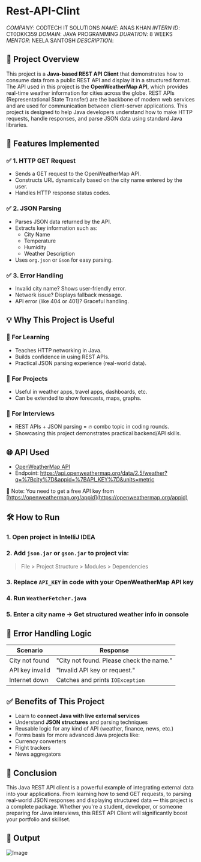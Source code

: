 # Rest-API-Clint
*COMPANY*: CODTECH IT SOLUTIONS
*NAME*: ANAS KHAN
*INTERN ID*: CT0DKK359
*DOMAIN*: JAVA PROGRAMMING
*DURATION*: 8 WEEKS
*MENTOR*: NEELA SANTOSH
*DESCRIPTION*:

## 🧠 Project Overview

This project is a **Java-based REST API Client** that demonstrates how to consume data from a public REST API and display it in a structured format. The API used in this project is the **OpenWeatherMap API**, which provides real-time weather information for cities across the globe. REST APIs (Representational State Transfer) are the backbone of modern web services and are used for communication between client-server applications. This project is designed to help Java developers understand how to make HTTP requests, handle responses, and parse JSON data using standard Java libraries.

## 🚀 Features Implemented

### ✅ 1. HTTP GET Request
- Sends a GET request to the OpenWeatherMap API.
- Constructs URL dynamically based on the city name entered by the user.
- Handles HTTP response status codes.

### ✅ 2. JSON Parsing
- Parses JSON data returned by the API.
- Extracts key information such as:
  - City Name
  - Temperature
  - Humidity
  - Weather Description
- Uses `org.json` or `Gson` for easy parsing.


### ✅ 3. Error Handling
- Invalid city name? Shows user-friendly error.
- Network issue? Displays fallback message.
- API error (like 404 or 401)? Graceful handling.

## 💡 Why This Project is Useful

### 🔸 For Learning
- Teaches HTTP networking in Java.
- Builds confidence in using REST APIs.
- Practical JSON parsing experience (real-world data).

### 🔸 For Projects
- Useful in weather apps, travel apps, dashboards, etc.
- Can be extended to show forecasts, maps, graphs.

### 🔸 For Interviews
- REST APIs + JSON parsing = 🔥 combo topic in coding rounds.
- Showcasing this project demonstrates practical backend/API skills.

## 🌐 API Used

- [OpenWeatherMap API](https://openweathermap.org/api)
- Endpoint: https://api.openweathermap.org/data/2.5/weather?q=%7Bcity%7D&appid=%7BAPI_KEY%7D&units=metric

📝 Note: You need to get a free API key from [https://openweathermap.org/appid](https://openweathermap.org/appid)

## 🛠 How to Run

### 1. Open project in IntelliJ IDEA
### 2. Add `json.jar` or `gson.jar` to project via:
> File > Project Structure > Modules > Dependencies

### 3. Replace `API_KEY` in code with your OpenWeatherMap API key

### 4. Run `WeatherFetcher.java`
### 5. Enter a city name → Get structured weather info in console

## 🔐 Error Handling Logic

| Scenario | Response |
|----------|----------|
| City not found | "City not found. Please check the name." |
| API key invalid | "Invalid API key or request." |
| Internet down | Catches and prints `IOException` |

## ✅ Benefits of This Project

- Learn to **connect Java with live external services**
- Understand **JSON structures** and parsing techniques
- Reusable logic for any kind of API (weather, finance, news, etc.)
- Forms basis for more advanced Java projects like:
- Currency converters
- Flight trackers
- News aggregators

## 🙌 Conclusion

This Java REST API client is a powerful example of integrating external data into your applications. From learning how to send GET requests, to parsing real-world JSON responses and displaying structured data — this project is a complete package. Whether you're a student, developer, or someone preparing for Java interviews, this REST API Client will significantly boost your portfolio and skillset.

## 🔸 Output
![Image](https://github.com/user-attachments/assets/a9ebccf1-a72f-4a69-8b39-cb4461703a92)
